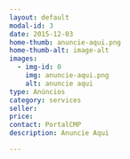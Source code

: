 ```yaml
---
layout: default
modal-id: 3
date: 2015-12-03
home-thumb: anuncie-aqui.png
home-thumb-alt: image-alt
images:
  - img-id: 0
    img: anuncie-aqui.png
    alt: anuncie aqui
type: Anúncios
category: services
seller:
price:
contact: PortalCMP
description: Anuncie Aqui

---
```

